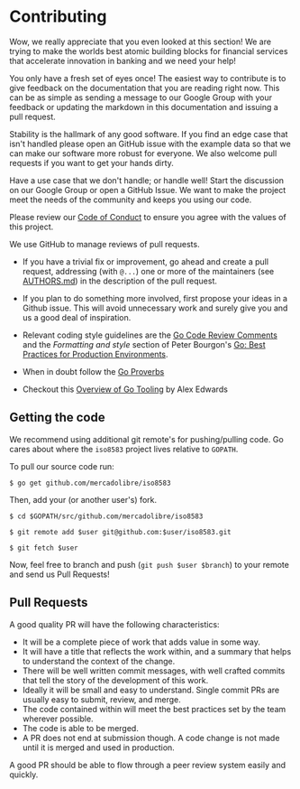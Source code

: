 # Contributing

Wow, we really appreciate that you even looked at this section! We are trying to make the worlds best atomic building blocks for financial services that accelerate innovation in banking and we need your help!

You only have a fresh set of eyes once! The easiest way to contribute is to give feedback on the documentation that you are reading right now. This can be as simple as sending a message to our Google Group with your feedback or updating the markdown in this documentation and issuing a pull request.

Stability is the hallmark of any good software. If you find an edge case that isn't handled please open an GitHub issue with the example data so that we can make our software more robust for everyone. We also welcome pull requests if you want to get your hands dirty.

Have a use case that we don't handle; or handle well! Start the discussion on our Google Group or open a GitHub Issue. We want to make the project meet the needs of the community and keeps you using our code.

Please review our [Code of Conduct](CODE_OF_CONDUCT.md) to ensure you agree with the values of this project.

We use GitHub to manage reviews of pull requests.

* If you have a trivial fix or improvement, go ahead and create a pull request, addressing (with `@...`) one or more of the maintainers (see [AUTHORS.md](AUTHORS.md)) in the description of the pull request.

* If you plan to do something more involved, first propose your ideas in a Github issue. This will avoid unnecessary work and surely give you and us a good deal of inspiration.

* Relevant coding style guidelines are the [Go Code Review Comments](https://code.google.com/p/go-wiki/wiki/CodeReviewComments) and the _Formatting and style_ section of Peter Bourgon's [Go: Best Practices for Production Environments](http://peter.bourgon.org/go-in-production/#formatting-and-style).

* When in doubt follow the [Go Proverbs](https://go-proverbs.github.io/)

* Checkout this [Overview of Go Tooling](https://www.alexedwards.net/blog/an-overview-of-go-tooling) by Alex Edwards

## Getting the code

We recommend using additional git remote's for pushing/pulling code. Go cares about where the `iso8583` project lives relative to `GOPATH`.

To pull our source code run:

```
$ go get github.com/mercadolibre/iso8583
```

Then, add your (or another user's) fork.

```
$ cd $GOPATH/src/github.com/mercadolibre/iso8583

$ git remote add $user git@github.com:$user/iso8583.git

$ git fetch $user
```

Now, feel free to branch and push (`git push $user $branch`) to your remote and send us Pull Requests!

## Pull Requests

A good quality PR will have the following characteristics:

* It will be a complete piece of work that adds value in some way.
* It will have a title that reflects the work within, and a summary that helps to understand the context of the change.
* There will be well written commit messages, with well crafted commits that tell the story of the development of this work.
* Ideally it will be small and easy to understand. Single commit PRs are usually easy to submit, review, and merge.
* The code contained within will meet the best practices set by the team wherever possible.
* The code is able to be merged.
* A PR does not end at submission though. A code change is not made until it is merged and used in production.

A good PR should be able to flow through a peer review system easily and quickly.
